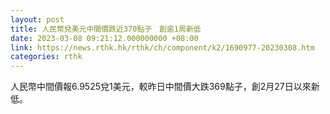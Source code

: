 ```yaml
---
layout: post
title: 人民幣兌美元中間價跌近370點子　創逾1周新低
date: 2023-03-08 09:21:12.000000000 +08:00
link: https://news.rthk.hk/rthk/ch/component/k2/1690977-20230308.htm
categories: rthk
---
```


人民幣中間價報6.9525兌1美元，較昨日中間價大跌369點子，創2月27日以來新低。
